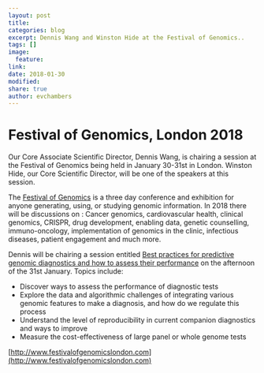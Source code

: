 ```yaml
---
layout: post
title:
categories: blog
excerpt: Dennis Wang and Winston Hide at the Festival of Genomics..
tags: []
image:
  feature:
link:
date: 2018-01-30
modified:
share: true
author: evchambers
---
```


# Festival of Genomics, London 2018

Our Core Associate Scientific Director, Dennis Wang, is chairing a session at the Festival of Genomics being held in January 30-31st in London. Winston Hide, our Core Scientific Director, will be one of the speakers at this session.


The [Festival of Genomics](http://www.festivalofgenomicslondon.com) is a three day conference and exhibition for anyone generating, using, or studying genomic information. 
In 2018 there will be discussions on : Cancer genomics, cardiovascular health, clinical genomics, CRISPR, drug development, enabling data, genetic counselling, immuno-oncology, implementation of genomics in the clinic, infectious diseases, patient engagement and much more.

Dennis will be chairing a session entitled [Best practices for predictive genomic diagnostics and how to assess their performance](http://www.festivalofgenomicslondon.com/speakers/dennis-wang) on the afternoon of the 31st January. Topics include:
* Discover ways to assess the performance of diagnostic tests
* Explore the data and algorithmic challenges of integrating various genomic features to make a diagnosis, and how do we regulate this process
* Understand the level of reproducibility in current companion diagnostics and ways to improve
* Measure the cost-effectiveness of large panel or whole genome tests

[http://www.festivalofgenomicslondon.com](http://www.festivalofgenomicslondon.com)

